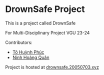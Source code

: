 # DrownSafe Project

This is a project called DrownSafe

For Multi-Disciplinary Project VGU 23-24

Contributors:

- [Tô Huỳnh Phúc](https://github.com/tohuynhphuc)
- [Ninh Hoàng Quân](https://github.com/Quanninh)

Project is hosted at [drownsafe.20050703.xyz](https://drownsafe.20050703.xyz)

